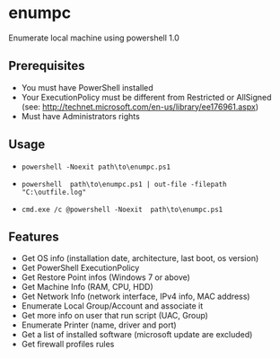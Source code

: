 # enumpc
Enumerate local machine using powershell 1.0

## Prerequisites
- You must have PowerShell installed
- Your ExecutionPolicy must be different from Restricted or AllSigned (see: http://technet.microsoft.com/en-us/library/ee176961.aspx)
- Must have Administrators rights

## Usage
* `powershell -Noexit path\to\enumpc.ps1`
 
* `powershell  path\to\enumpc.ps1 | out-file -filepath "C:\outfile.log"`
 
* `cmd.exe /c @powershell -Noexit  path\to\enumpc.ps1`

## Features
* Get OS info (installation date, architecture, last boot, os version)
* Get PowerShell ExecutionPolicy
* Get Restore Point infos (Windows 7 or above)
* Get Machine Info (RAM, CPU, HDD)
* Get Network Info (network interface, IPv4 info, MAC address)
* Enumerate Local Group/Account and associate it
* Get more info on user that run script (UAC, Group)
* Enumerate Printer (name, driver and port)
* Get a list of installed software (microsoft update are excluded)
* Get firewall profiles rules
